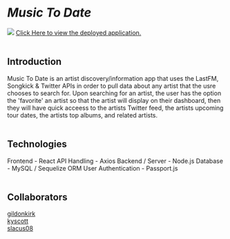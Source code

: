 <h1><em>Music To Date</em></h1>
<img src="#">
<a href="#">Click Here to view the deployed application.</a>

<br/>
<br/>

<h2>Introduction</h2>
Music To Date is an artist discovery/information app that uses the LastFM, Songkick & Twitter APIs in order to pull data about any artist that the usre chooses to search for. Upon searching for an artist, the user has the option the 'favorite' an artist so that the artist will display on their dashboard, then they will have quick acceess to the artists Twitter feed, the artists upcoming tour dates, the artists top albums, and related artists.

<br/>
<br/>

<h2>Technologies</h2>
Frontend - React
API Handling - Axios
Backend / Server - Node.js
Database - MySQL / Sequelize ORM
User Authentication - Passport.js

<br/>
<br/>

<h2>Collaborators</h2>
<a href="http://www.github.com/gildonkirk">gildonkirk</a>
<br/>
<a href="http://www.github.com/kyscott">kyscott</a>
<br/>
<a href="http://www.github.com/slacus08">slacus08</a>